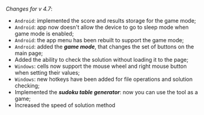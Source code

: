 _Changes for v 4.7_:
- `Android`: implemented the score and results storage for the game mode;
- `Android`: app now doesn't allow the device to go to sleep mode when game mode is enabled;
- `Android`: the app menu has been rebuilt to support the game mode;
- `Android`: added the ***game mode***, that changes the set of buttons on the main page;
- Added the ability to check the solution without loading it to the page;
- `Windows`: cells now support the mouse wheel and right mouse button when setting their values;
- `Windows`: new hotkeys have been added for file operations and solution checking;
- Implemented the ***sudoku table generator***: now you can use the tool as a game;
- Increased the speed of solution method
